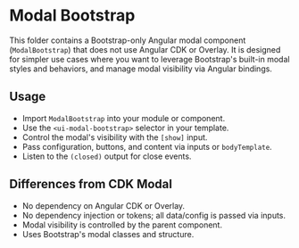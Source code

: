 # Modal Bootstrap

This folder contains a Bootstrap-only Angular modal component (`ModalBootstrap`) that does not use Angular CDK or Overlay. It is designed for simpler use cases where you want to leverage Bootstrap's built-in modal styles and behaviors, and manage modal visibility via Angular bindings.

## Usage

- Import `ModalBootstrap` into your module or component.
- Use the `<ui-modal-bootstrap>` selector in your template.
- Control the modal's visibility with the `[show]` input.
- Pass configuration, buttons, and content via inputs or `bodyTemplate`.
- Listen to the `(closed)` output for close events.

## Differences from CDK Modal
- No dependency on Angular CDK or Overlay.
- No dependency injection or tokens; all data/config is passed via inputs.
- Modal visibility is controlled by the parent component.
- Uses Bootstrap's modal classes and structure.
